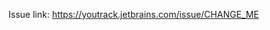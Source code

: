 <!-- Thank you for submitting a Pull Request! 

Please:
  * Read our contribution guide:
    https://github.com/JetBrains/intellij-kotlin/blob/master/CONTRIBUTING.md
    (Updated 21 Aug 2020).
    We might not be able to merge certain kinds of PRs.
    Please contact us if you’re uncertain.
  * Ensure that changes are close to the HEAD of `master`.
  * Specify a YouTrack issue ID (https://youtrack.jetbrains.com/issues/KT).
  * Add new tests or change the existing ones if the PR changes the plugin functionality.
  * Write additional information about the change if needed.
-->

Issue link: <https://youtrack.jetbrains.com/issue/CHANGE_ME>